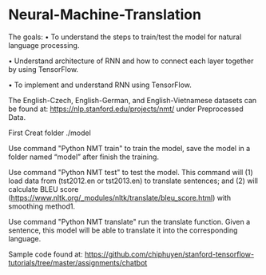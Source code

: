 # Neural-Machine-Translation
The goals:
•	To understand the steps to train/test the model for natural language processing.

•	Understand architecture of RNN and how to connect each layer together by using TensorFlow.

•	To implement and understand RNN using TensorFlow.

The English-Czech, English-German, and English-Vietnamese datasets can be found at: https://nlp.stanford.edu/projects/nmt/  under Preprocessed Data.

First Creat folder ./model

Use command "Python NMT train" to train the model, save the model in a folder named “model” after finish the training.

Use command "Python NMT test" to test the model. This command will (1) load data from (tst2012.en or tst2013.en) to translate sentences; and (2) will calculate BLEU score (https://www.nltk.org/_modules/nltk/translate/bleu_score.html) with smoothing method1. 

Use command "Python NMT translate" run the translate function. Given a sentence, this model will be able to translate it into the corresponding language. 

Sample code found at: https://github.com/chiphuyen/stanford-tensorflow-tutorials/tree/master/assignments/chatbot
